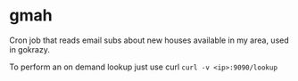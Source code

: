 # gmah

Cron job that reads email subs about new houses available in my area, used in gokrazy.

To perform an on demand lookup just use curl `curl -v <ip>:9090/lookup`
